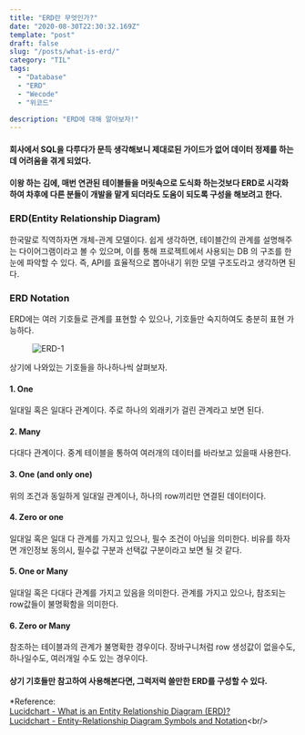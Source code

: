 ```yaml
---
title: "ERD란 무엇인가?"
date: "2020-08-30T22:30:32.169Z"
template: "post"
draft: false
slug: "/posts/what-is-erd/"
category: "TIL"
tags:
  - "Database"
  - "ERD"
  - "Wecode"
  - "위코드"

description: "ERD에 대해 알아보자!"
---
```


#### 회사에서 SQL을 다루다가 문득 생각해보니 제대로된 가이드가 없어 데이터 정제를 하는데 어려움을 겪게 되었다.
#### 이왕 하는 김에, 매번 연관된 테이블들을 머릿속으로 도식화 하는것보다 ERD로 시각화 하여 차후에 다른 분들이 개발을 맡게 되더라도 도움이 되도록 구성을 해보려고 한다.


### ERD(Entity Relationship Diagram)
한국말로 직역하자면 개체-관계 모델이다. 쉽게 생각하면, 테이블간의 관계를 설명해주는 다이어그램이라고 볼 수 있으며, 이를 통해 프로젝트에서 사용되는 DB 의 구조를 한눈에 파악할 수 있다.
즉, API를 효율적으로 뽑아내기 위한 모델 구조도라고 생각하면 된다.


### ERD Notation

ERD에는 여러 기호들로 관계를 표현할 수 있으나, 기호들만 숙지하여도 충분히 표현 가능하다.

<figure style="width:480px;">
    <img src="/imgs/ERD/erd-1.jpg" alt="ERD-1">
</figure>

상기에 나와있는 기호들을 하나하나씩 살펴보자.

#### 1. One
일대일 혹은 일대다 관계이다. 주로 하나의 외래키가 걸린 관계라고 보면 된다.

#### 2. Many
다대다 관계이다. 중계 테이블을 통하여 여러개의 데이터를 바라보고 있을때 사용한다.

#### 3. One (and only one)
위의 조건과 동일하게 일대일 관계이나, 하나의 row끼리만 연결된 데이터이다.

#### 4. Zero or one
일대일 혹은 일대 다 관계를 가지고 있으나, 필수 조건이 아님을 의미한다. 비유를 하자면 개인정보 동의시, 필수값 구분과 선택값 구분이라고 보면 될 것 같다.

#### 5. One or Many
일대일 혹은 다대다 관계를 가지고 있음을 의미한다. 관계를 가지고 있으나, 참조되는 row값들이 불명확함을 의미한다.

#### 6. Zero or Many
참조하는 테이블과의 관계가 불명확한 경우이다. 장바구니처럼 row 생성값이 없을수도, 하나일수도, 여러개일 수도 있는 경우이다.




#### 상기 기호들만 참고하여 사용해본다면, 그럭저럭 쓸만한 ERD를 구성할 수 있다.



\*Reference:<br/>
[Lucidchart - What is an Entity Relationship Diagram (ERD)?](https://www.lucidchart.com/pages/er-diagrams)<br/>
[Lucidchart - Entity-Relationship Diagram Symbols and Notation](https://www.lucidchart.com/pages/ER-diagram-symbols-and-meaning#:~:text=ERD%20attribute%20symbols,in%20a%20conceptual%20ER%20diagram.)<br/>

